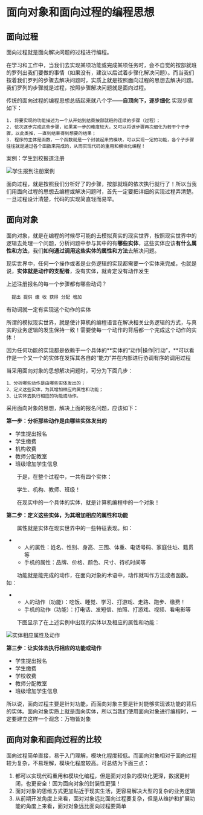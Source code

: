 # 面向对象和面向过程的编程思想

## 面向过程

面向过程就是面向解决问题的过程进行编程。

在学习和工作中，当我们去实现某项功能或完成某项任务时，会不自觉的按部就班的罗列出我们要做的事情（如果没有，建议以后试着步骤化解决问题）。而当我们按着我们罗列的步骤去解决问题时，实质上就是按照面向过程的思想去解决问题。我们罗列的步骤就是过程，按照步骤解决问题就是面向过程。

传统的面向过程的编程思想总结起来就八个字——**自顶向下，逐步细化**    实现步骤如下：

```
1. 将要实现的功能描述为一个从开始到结束按部就班的连续的步骤（过程）；
2. 依次逐步完成这些步骤，如果某一步的难度较大，又可以将该步骤再次细化为若干个子步骤，以此类推，一直到结束得到想要的结果；
3. 程序的主体是函数，一个函数就是一个封装起来的模块，可以实现一定的功能，各个子步骤往往就是通过各个函数来完成的，从而实现代码的重用和模块化编程！
```

案例：学生到校报道注册

![学生报到注册案例](D:\MyWork\Learn\知识点截图\学生报到注册案例.png)

面向过程，就是按照我们分析好了的步骤，按部就班的依次执行就行了！所以当我们用面向过程的思想去编程或解决问题时，首先一定要把详细的实现过程弄清楚。一旦过程设计清楚，代码的实现简直轻而易举。

## 面向对象

面向对象，就是在编程的时候尽可能的去模拟真实的现实世界，按照现实世界中的逻辑去处理一个问题，分析问题中参与其中的有**哪些实体**，这些实体应该**有什么属性和方法**，我们**如何通过调用这些实体的属性和方法**去解决问题。

现实世界中，任何一个操作或者是业务逻辑的实现都需要一个实体来完成，也就是说，**实体就是动作的支配者**，没有实体，就肯定没有动作发生

上述注册报名的每一个步骤都有哪些动词？

　```提出 提供 缴 收 获得 分配 增加```

有动词就一定有实现这个动作的实体

所谓的模拟现实世界，就是使计算机的编程语言在解决相关业务逻辑的方式，与真实的业务逻辑的发生保持一致！需要使每一个动作的背后都一个完成这个动作的实体！

因为任何功能的实现都是依赖于一个具体的**实体的“动作|操作|行动”，**可以看作是一个又一个的实体在发挥其各自的“能力”并在内部进行协调有序的调用过程

当采用面向对象的思想解决问题时，可分为下面几步：

```
1、分析哪些动作是由哪些实体发出的；
2、定义这些实体，为其增加相应的属性和功能；
3、让实体去执行相应的功能或动作。
```

采用面向对象的思想，解决上面的报名问题，应该如下：

**第一步：分析那些动作是由哪些实体发出的**

- 学生提出报名
- 学生缴费
- 机构收费
- 教师分配教室
- 班级增加学生信息

　　于是，在整个过程中，一共有四个实体：

　　学生、机构、教师、班级！

　　在现实中的一个具体的实体，就是计算机编程中的一个对象！

**第二步：定义这些实体，为其增加相应的属性和功能**

　　属性就是实体在现实世界中的一些特征表现。如：

- - 人的属性：姓名、性别、身高、三围、体重、电话号码、家庭住址、籍贯等
  - 手机的属性：品牌、价格、颜色、尺寸、待机时间等

　　功能就是能完成的动作，在面向对象的术语中，动作就叫作方法或者函数。如：

- - 人的动作（功能）：吃饭、睡觉、学习、打游戏、走路、跑步、缴费！
  - 手机的动作（功能）：打电话、发短信、拍照、打游戏、视频、看电影等

　　下图显示了在上述实例中出现的实体以及相应的属性和功能：

![实体相应属性及动作](D:\MyWork\Learn\知识点截图\实体相应属性及动作.jpg)

**第三步：让实体去执行相应的功能或动作**

- 学生提出报名
- 学生缴费
- 学校收费
- 教师分配教室
- 班级增加学生信息

所以说，面向过程主要是针对功能，而面向对象主要是针对能够实现该功能的背后的实体。面向对象实质上就是面向实体，所以当我们使用面向对象进行编程时，一定要建立这样一个观念：万物皆对象

## 面向对象和面向过程的比较

面向过程简单直接，易于入门理解，模块化程度较低。而面向对象相对于面向过程较为复杂，不易理解，模块化程度较高。可总结为下面三点：

1. 都可以实现代码重用和模块化编程，但是面对对象的模块化更深，数据更封闭，也更安全！因为面向对象的封装性更强！
2. 面对对象的思维方式更加贴近于现实生活，更容易解决大型的复杂的业务逻辑
3. 从前期开发角度上来看，面对对象远比面向过程要复杂，但是从维护和扩展功能的角度上来看，面对对象远比面向过程要简单


